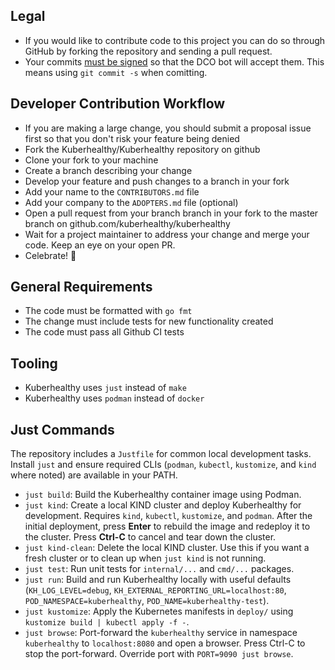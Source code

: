 ## Legal

- If you would like to contribute code to this project you can do so through GitHub by forking the repository and sending a pull request.
- Your commits [must be signed](https://probot.github.io/apps/dco/) so that the DCO bot will accept them.  This means using `git commit -s` when comitting.

## Developer Contribution Workflow

- If you are making a large change, you should submit a proposal issue first so that you don't risk your feature being denied
- Fork the Kuberhealthy/Kuberhealthy repository on github 
- Clone your fork to your machine
- Create a branch describing your change
- Develop your feature and push changes to a branch in your fork
- Add your name to the `CONTRIBUTORS.md` file
- Add your company to the `ADOPTERS.md` file (optional)
- Open a pull request from your branch branch in your fork to the master branch on github.com/kuberhealthy/kuberhealthy
- Wait for a project maintainer to address your change and merge your code.  Keep an eye on your open PR.
- Celebrate! 🎉

## General Requirements

- The code must be formatted with `go fmt`
- The change must include tests for new functionality created
- The code must pass all Github CI tests

## Tooling

- Kuberhealthy uses `just` instead of `make`
- Kuberhealthy uses `podman` instead of `docker`

## Just Commands

The repository includes a `Justfile` for common local development tasks. Install `just` and ensure required CLIs (`podman`, `kubectl`, `kustomize`, and `kind` where noted) are available in your PATH.

- `just build`: Build the Kuberhealthy container image using Podman.
- `just kind`: Create a local KIND cluster and deploy Kuberhealthy for development. Requires `kind`, `kubectl`, `kustomize`, and `podman`. After the initial deployment, press **Enter** to rebuild the image and redeploy it to the cluster. Press **Ctrl-C** to cancel and tear down the cluster.
- `just kind-clean`: Delete the local KIND cluster. Use this if you want a fresh cluster or to clean up when `just kind` is not running.
- `just test`: Run unit tests for `internal/...` and `cmd/...` packages.
- `just run`: Build and run Kuberhealthy locally with useful defaults (`KH_LOG_LEVEL=debug`, `KH_EXTERNAL_REPORTING_URL=localhost:80`, `POD_NAMESPACE=kuberhealthy`, `POD_NAME=kuberhealthy-test`).
- `just kustomize`: Apply the Kubernetes manifests in `deploy/` using `kustomize build | kubectl apply -f -`.
- `just browse`: Port-forward the `kuberhealthy` service in namespace `kuberhealthy` to `localhost:8080` and open a browser. Press Ctrl-C to stop the port-forward. Override port with `PORT=9090 just browse`.
